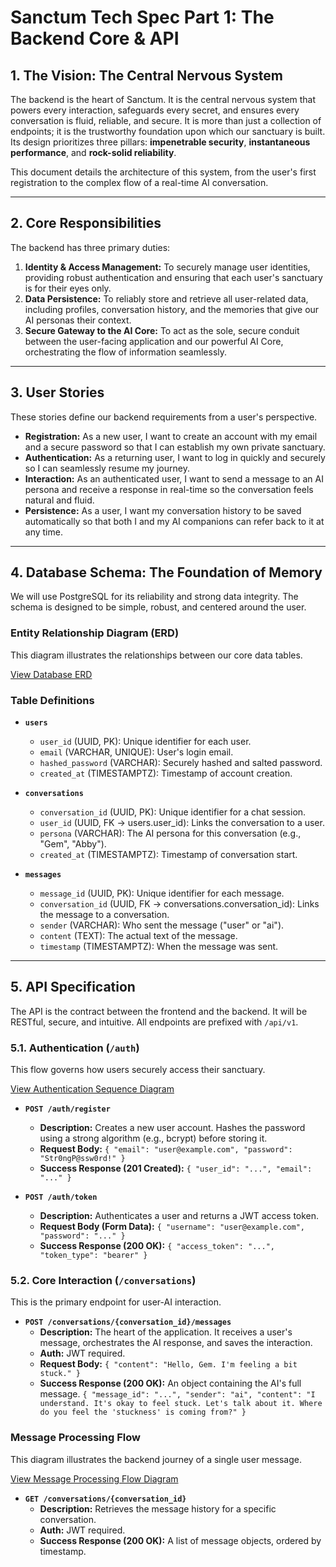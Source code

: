 # Sanctum Tech Spec Part 1: The Backend Core & API

## 1. The Vision: The Central Nervous System

The backend is the heart of Sanctum. It is the central nervous system that powers every interaction, safeguards every secret, and ensures every conversation is fluid, reliable, and secure. It is more than just a collection of endpoints; it is the trustworthy foundation upon which our sanctuary is built. Its design prioritizes three pillars: **impenetrable security**, **instantaneous performance**, and **rock-solid reliability**.

This document details the architecture of this system, from the user's first registration to the complex flow of a real-time AI conversation.

---
## 2. Core Responsibilities

The backend has three primary duties:
1.  **Identity & Access Management:** To securely manage user identities, providing robust authentication and ensuring that each user's sanctuary is for their eyes only.
2.  **Data Persistence:** To reliably store and retrieve all user-related data, including profiles, conversation history, and the memories that give our AI personas their context.
3.  **Secure Gateway to the AI Core:** To act as the sole, secure conduit between the user-facing application and our powerful AI Core, orchestrating the flow of information seamlessly.

---
## 3. User Stories

These stories define our backend requirements from a user's perspective.

* **Registration:** As a new user, I want to create an account with my email and a secure password so that I can establish my own private sanctuary.
* **Authentication:** As a returning user, I want to log in quickly and securely so I can seamlessly resume my journey.
* **Interaction:** As an authenticated user, I want to send a message to an AI persona and receive a response in real-time so the conversation feels natural and fluid.
* **Persistence:** As a user, I want my conversation history to be saved automatically so that both I and my AI companions can refer back to it at any time.

---
## 4. Database Schema: The Foundation of Memory

We will use PostgreSQL for its reliability and strong data integrity. The schema is designed to be simple, robust, and centered around the user.

### Entity Relationship Diagram (ERD)

This diagram illustrates the relationships between our core data tables.

[View Database ERD](diagram/database_schema.md)

### Table Definitions

* **`users`**
    * `user_id` (UUID, PK): Unique identifier for each user.
    * `email` (VARCHAR, UNIQUE): User's login email.
    * `hashed_password` (VARCHAR): Securely hashed and salted password.
    * `created_at` (TIMESTAMPTZ): Timestamp of account creation.

* **`conversations`**
    * `conversation_id` (UUID, PK): Unique identifier for a chat session.
    * `user_id` (UUID, FK -> users.user_id): Links the conversation to a user.
    * `persona` (VARCHAR): The AI persona for this conversation (e.g., "Gem", "Abby").
    * `created_at` (TIMESTAMPTZ): Timestamp of conversation start.

* **`messages`**
    * `message_id` (UUID, PK): Unique identifier for each message.
    * `conversation_id` (UUID, FK -> conversations.conversation_id): Links the message to a conversation.
    * `sender` (VARCHAR): Who sent the message ("user" or "ai").
    * `content` (TEXT): The actual text of the message.
    * `timestamp` (TIMESTAMPTZ): When the message was sent.

---
## 5. API Specification

The API is the contract between the frontend and the backend. It will be RESTful, secure, and intuitive. All endpoints are prefixed with `/api/v1`.

### 5.1. Authentication (`/auth`)

This flow governs how users securely access their sanctuary.

[View Authentication Sequence Diagram](diagram_auth_flow.mmd)

* **`POST /auth/register`**
    * **Description:** Creates a new user account. Hashes the password using a strong algorithm (e.g., bcrypt) before storing it.
    * **Request Body:** `{ "email": "user@example.com", "password": "Str0ngP@ssw0rd!" }`
    * **Success Response (201 Created):** `{ "user_id": "...", "email": "..." }`

* **`POST /auth/token`**
    * **Description:** Authenticates a user and returns a JWT access token.
    * **Request Body (Form Data):** `{ "username": "user@example.com", "password": "..." }`
    * **Success Response (200 OK):** `{ "access_token": "...", "token_type": "bearer" }`

### 5.2. Core Interaction (`/conversations`)

This is the primary endpoint for user-AI interaction.

* **`POST /conversations/{conversation_id}/messages`**
    * **Description:** The heart of the application. It receives a user's message, orchestrates the AI response, and saves the interaction.
    * **Auth:** JWT required.
    * **Request Body:** `{ "content": "Hello, Gem. I'm feeling a bit stuck." }`
    * **Success Response (200 OK):** An object containing the AI's full message. `{ "message_id": "...", "sender": "ai", "content": "I understand. It's okay to feel stuck. Let's talk about it. Where do you feel the 'stuckness' is coming from?" }`

### Message Processing Flow

This diagram illustrates the backend journey of a single user message.

[View Message Processing Flow Diagram](diagram_message_flow.mmd)

* **`GET /conversations/{conversation_id}`**
    * **Description:** Retrieves the message history for a specific conversation.
    * **Auth:** JWT required.
    * **Success Response (200 OK):** A list of message objects, ordered by timestamp.
